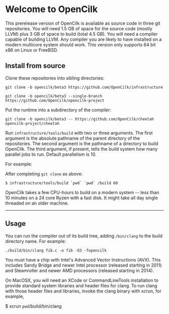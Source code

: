 # Welcome to OpenCilk

This prerelease version of OpenCilk is available as source code in
three git repositories.  You will need 1.5 GB of space for the source
code (mostly LLVM) plus 3 GB of space to build (total 4.5 GB).  You
will need a compiler capable of building LLVM.  Any compiler you are
likely to have installed on a modern multicore system should work.
This version only supports 64 bit x86 on Linux or FreeBSD.

## Install from source
Clone these repositories into sibling directories:

`git clone -b opencilk/beta3 https://github.com/OpenCilk/infrastructure`

`git clone -b opencilk/beta3 --single-branch https://github.com/OpenCilk/opencilk-project`

Put the runtime into a subdirectory of the compiler:

`git clone -b opencilk/beta3 -- https://github.com/OpenCilk/cheetah opencilk-project/cheetah`

Run `infrastructure/tools/build` with two or three arguments.  The first
argument is the absolute pathname of the parent directory of the
repositories.  The second argument is the pathname of a directory to
build OpenCilk.  The third argument, if present, tells the build
system how many parallel jobs to run.  Default parallelism is 10.

For example:

After completing `git clone` as above:

``$ infrastructure/tools/build `pwd` `pwd` /build 60``

OpenCilk takes a few CPU-hours to build on a modern system -- less
than 10 minutes on a 24 core Ryzen with a fast disk.  It might take
all day single threaded on an older machine.

---

## Usage

You can run the compiler out of its build tree, adding `/bin/clang` to
the build directory name. For example:

`./build/bin/clang fib.c -o fib -O3 -fopencilk`

You must have a chip with Intel's Advanced Vector Instructions (AVX).
This includes Sandy Bridge and newer Intel processor (released
starting in 2011) and Steamroller and newer AMD processors (released
starting in 2014).

On MacOSX, you will need an XCode or CommandLineTools installation to
provide standard system libraries and header files for clang.  To run
clang with those header files and libraries, invoke the clang binary
with xcrun, for example,

$ xcrun `pwd`/build/bin/clang
